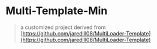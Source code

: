 # Multi-Template-Min
> a customized project derived from [https://github.com/jaredlll08/MultiLoader-Template](https://github.com/jaredlll08/MultiLoader-Template)
